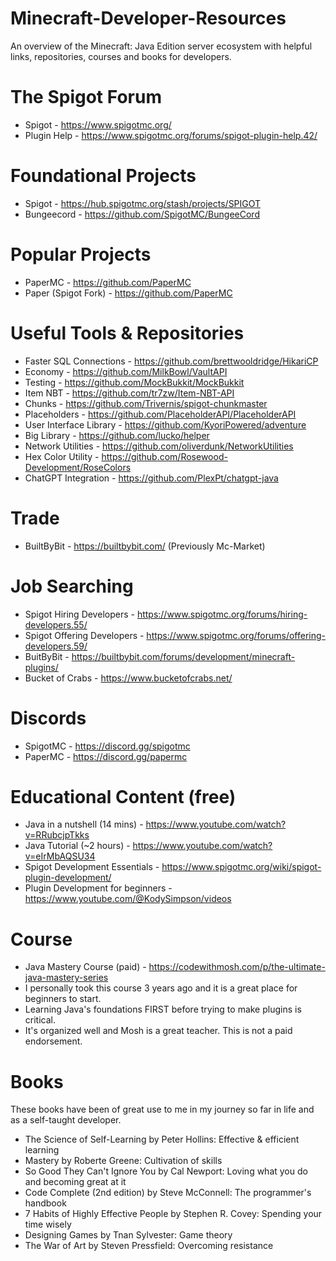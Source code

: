 # Minecraft-Developer-Resources
An overview of the Minecraft: Java Edition server ecosystem with helpful links, repositories, courses and books for developers.

# The Spigot Forum
- Spigot - https://www.spigotmc.org/
- Plugin Help - https://www.spigotmc.org/forums/spigot-plugin-help.42/

# Foundational Projects
- Spigot - https://hub.spigotmc.org/stash/projects/SPIGOT
- Bungeecord - https://github.com/SpigotMC/BungeeCord

# Popular Projects
- PaperMC - https://github.com/PaperMC
- Paper (Spigot Fork) - https://github.com/PaperMC

# Useful Tools & Repositories
- Faster SQL Connections - https://github.com/brettwooldridge/HikariCP
- Economy - https://github.com/MilkBowl/VaultAPI
- Testing - https://github.com/MockBukkit/MockBukkit
- Item NBT - https://github.com/tr7zw/Item-NBT-API
- Chunks - https://github.com/Trivernis/spigot-chunkmaster
- Placeholders - https://github.com/PlaceholderAPI/PlaceholderAPI
- User Interface Library - https://github.com/KyoriPowered/adventure
- Big Library - https://github.com/lucko/helper
- Network Utilities - https://github.com/oliverdunk/NetworkUtilities
- Hex Color Utility - https://github.com/Rosewood-Development/RoseColors
- ChatGPT Integration - https://github.com/PlexPt/chatgpt-java

# Trade
- BuiltByBit - https://builtbybit.com/ (Previously Mc-Market)

# Job Searching
- Spigot Hiring Developers - https://www.spigotmc.org/forums/hiring-developers.55/
- Spigot Offering Developers - https://www.spigotmc.org/forums/offering-developers.59/
- BuitByBit - https://builtbybit.com/forums/development/minecraft-plugins/
- Bucket of Crabs - https://www.bucketofcrabs.net/

# Discords
- SpigotMC - https://discord.gg/spigotmc
- PaperMC - https://discord.gg/papermc

# Educational Content (free)
- Java in a nutshell (14 mins) - https://www.youtube.com/watch?v=RRubcjpTkks
- Java Tutorial (~2 hours) - https://www.youtube.com/watch?v=eIrMbAQSU34
- Spigot Development Essentials - https://www.spigotmc.org/wiki/spigot-plugin-development/
- Plugin Development for beginners - https://www.youtube.com/@KodySimpson/videos 

# Course
- Java Mastery Course (paid) - https://codewithmosh.com/p/the-ultimate-java-mastery-series
- I personally took this course 3 years ago and it is a great place for beginners to start.
- Learning Java's foundations FIRST before trying to make plugins is critical.
- It's organized well and Mosh is a great teacher. This is not a paid endorsement.

# Books
These books have been of great use to me in my journey so far in life and as a self-taught developer.
- The Science of Self-Learning by Peter Hollins: Effective & efficient learning
- Mastery by Roberte Greene: Cultivation of skills
- So Good They Can't Ignore You by Cal Newport: Loving what you do and becoming great at it
- Code Complete (2nd edition) by Steve McConnell: The programmer's handbook
- 7 Habits of Highly Effective People by Stephen R. Covey: Spending your time wisely
- Designing Games by Tnan Sylvester: Game theory
- The War of Art by Steven Pressfield: Overcoming resistance 
